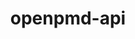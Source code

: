 ---
title: "openpmd-api"
layout: cache
categories: [package, v0.18.1]
meta: {"versions": ["0.14.5", "develop"], "compilers": ["gcc@=7.3.1", "gcc@=7.5.0"], "oss": ["amzn2", "ubuntu18.04"], "platforms": ["linux"], "targets": ["aarch64", "graviton2", "x86_64", "x86_64_v3", "x86_64_v4"], "stacks": ["aws-ahug", "aws-ahug-aarch64", "e4s", "root"], "num_specs": 5, "num_specs_by_stack": {"root": 5, "e4s": 1, "aws-ahug-aarch64": 2, "aws-ahug": 2}}
spec_details: [{"hash": "wabau3jbjuanl3denpydg7p4vkolwfrm", "compiler": "gcc@=7.5.0", "versions": ["0.14.5"], "os": "ubuntu18.04", "platform": "linux", "target": "x86_64", "variants": ["~adios1", "+adios2", "build_type=RelWithDebInfo", "+hdf5", "~ipo", "+mpi", "~python", "+shared"], "stacks": ["root", "e4s"], "size": "-", "tarball": "https://binaries.spack.io/v0.18.1/build_cache/linux-ubuntu18.04-x86_64/gcc-7.5.0/openpmd-api-0.14.5/linux-ubuntu18.04-x86_64-gcc-7.5.0-openpmd-api-0.14.5-wabau3jbjuanl3denpydg7p4vkolwfrm.spack"}, {"hash": "srteo24cwxjdpwedrpdj5zcbg5hcjz3o", "compiler": "gcc@=7.3.1", "versions": ["develop"], "os": "amzn2", "platform": "linux", "target": "graviton2", "variants": ["~adios1", "+adios2", "build_type=RelWithDebInfo", "+hdf5", "~ipo", "+mpi", "~python", "+shared"], "stacks": ["root", "aws-ahug-aarch64"], "size": "-", "tarball": "https://binaries.spack.io/v0.18.1/build_cache/linux-amzn2-graviton2/gcc-7.3.1/openpmd-api-develop/linux-amzn2-graviton2-gcc-7.3.1-openpmd-api-develop-srteo24cwxjdpwedrpdj5zcbg5hcjz3o.spack"}, {"hash": "fq4vl34qxsiiubt7mvydwj5vwf3yigd5", "compiler": "gcc@=7.3.1", "versions": ["develop"], "os": "amzn2", "platform": "linux", "target": "x86_64_v4", "variants": ["~adios1", "+adios2", "build_type=RelWithDebInfo", "+hdf5", "~ipo", "+mpi", "~python", "+shared"], "stacks": ["root", "aws-ahug"], "size": "-", "tarball": "https://binaries.spack.io/v0.18.1/build_cache/linux-amzn2-x86_64_v4/gcc-7.3.1/openpmd-api-develop/linux-amzn2-x86_64_v4-gcc-7.3.1-openpmd-api-develop-fq4vl34qxsiiubt7mvydwj5vwf3yigd5.spack"}, {"hash": "rsrmhoprqfpbu7vjuo6eq6pg2tesq7jp", "compiler": "gcc@=7.3.1", "versions": ["develop"], "os": "amzn2", "platform": "linux", "target": "aarch64", "variants": ["~adios1", "+adios2", "build_type=RelWithDebInfo", "+hdf5", "~ipo", "+mpi", "~python", "+shared"], "stacks": ["root", "aws-ahug-aarch64"], "size": "-", "tarball": "https://binaries.spack.io/v0.18.1/build_cache/linux-amzn2-aarch64/gcc-7.3.1/openpmd-api-develop/linux-amzn2-aarch64-gcc-7.3.1-openpmd-api-develop-rsrmhoprqfpbu7vjuo6eq6pg2tesq7jp.spack"}, {"hash": "xm7oo2rvvt3w7bnv4sp7bgupxxap4qrr", "compiler": "gcc@=7.3.1", "versions": ["develop"], "os": "amzn2", "platform": "linux", "target": "x86_64_v3", "variants": ["~adios1", "+adios2", "build_type=RelWithDebInfo", "+hdf5", "~ipo", "+mpi", "~python", "+shared"], "stacks": ["root", "aws-ahug"], "size": "-", "tarball": "https://binaries.spack.io/v0.18.1/build_cache/linux-amzn2-x86_64_v3/gcc-7.3.1/openpmd-api-develop/linux-amzn2-x86_64_v3-gcc-7.3.1-openpmd-api-develop-xm7oo2rvvt3w7bnv4sp7bgupxxap4qrr.spack"}]
---